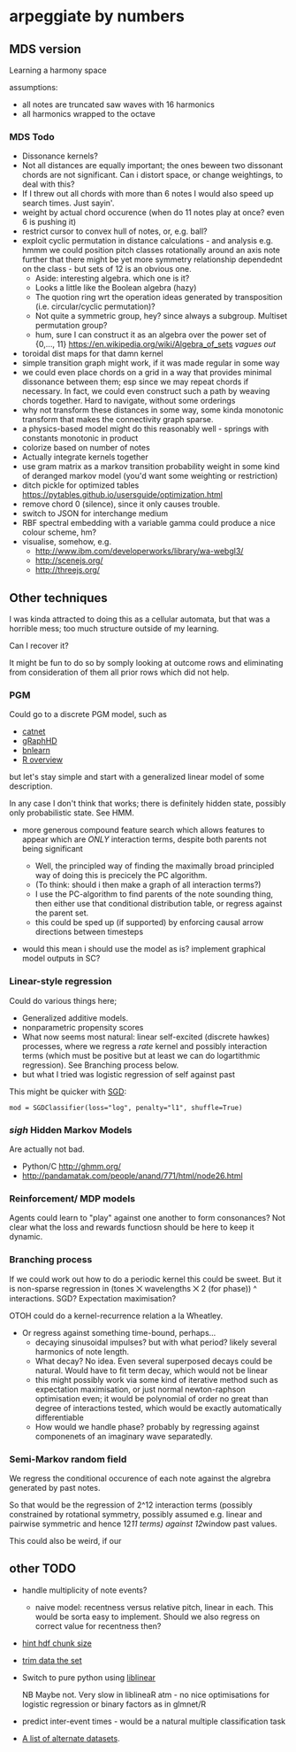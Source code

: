 arpeggiate by numbers
========================


##  MDS version

Learning a harmony space

assumptions: 

* all notes are truncated saw waves with 16 harmonics
* all harmonics wrapped to the octave

### MDS Todo

* Dissonance kernels?
* Not all distances are equally important; the ones beween two dissonant chords are not significant.
  Can i distort space, or change weightings, to deal with this?
* If I threw out all chords with more than 6 notes I would also speed up search times. Just sayin'.
* weight by actual chord occurence (when do 11 notes play at once? even 6 is pushing it)
* restrict cursor to convex hull of notes, or, e.g. ball?
* exploit cyclic permutation in distance calculations - and analysis
   e.g. hmmm we could position pitch classes rotationally around an axis
   note further that there might be yet more symmetry relationship dependednt
   on the class - but sets of 12 is an obvious one.
   * Aside: interesting algebra. which one is it?
   * Looks a little like the Boolean algebra (hazy)
   * The quotion ring wrt the operation ideas generated by transposition (i.e. circular/cyclic permutation)?
   * Not quite a symmetric group, hey? since always a subgroup. Multiset permutation group?
   * hum, sure I can construct it as an algebra over the power set of {0,..., 11} https://en.wikipedia.org/wiki/Algebra_of_sets *vagues out*
* toroidal dist maps for that damn kernel
* simple transition graph might work, if it was made regular in some way
* we could even place chords on a grid in a way that provides minimal dissonance between them; esp since we may repeat chords if necessary. In fact, we could even construct such a path by weaving chords together. Hard to navigate, without some orderings
* why not transform these distances in some way, some kinda monotonic transform that makes the connectivity graph sparse.
* a physics-based model might do this reasonably well - springs with constants monotonic in product
* colorize based on number of notes
* Actually integrate kernels together
* use gram matrix as a markov transition probability weight in some kind of deranged markov model (you'd want some weighting or restriction)
* ditch pickle for optimized tables https://pytables.github.io/usersguide/optimization.html
* remove chord 0 (silence), since it only causes trouble.
* switch to JSON for interchange medium
* RBF spectral embedding with a variable gamma could produce a nice colour scheme, hm?
* visualise, somehow, e.g.
  * http://www.ibm.com/developerworks/library/wa-webgl3/
  * http://scenejs.org/
  * http://threejs.org/

## Other techniques

I was kinda attracted to doing this as a cellular automata, but that was a horrible mess; too much structure outside of my learning.

Can I recover it?

It might be fun to do so by somply looking at outcome rows and eliminating from consideration of them all prior rows which did not help.


### PGM

Could go to a discrete PGM model, such as

* [catnet](http://cran.r-project.org/web/packages/catnet/vignettes/catnet.pdf)
* [gRaphHD](http://www.jstatsoft.org/v37/i01/)
* [bnlearn](http://www.bnlearn.com/)
* [R overview](https://r-forge.r-project.org/R/?group_id=1487)

but let's stay simple and start with a generalized linear model of some
description.

In any case I don't think that works; there is definitely hidden state,
possibly only probabilistic state. See HMM.

* more generous compound feature search which allows features to appear which
  are *ONLY* interaction terms, despite both parents not being significant
  
  * Well, the principled way of finding the maximally broad principled way of doing this is precicely the PC algorithm.
  * (To think: should i then make a graph of all interaction terms?)
  * I use the PC-algorithm to find parents of the note sounding thing, then either use that conditional distribution table, or regress against the parent set.
  * this could be sped up (if supported) by enforcing causal arrow directions between timesteps

* would this mean i should use the model as is? implement graphical model outputs in SC?


### Linear-style regression

Could do various things here;

* Generalized additive models.
* nonparametric propensity scores
* What now seems most natural: linear self-excited (discrete hawkes) processes, where we regress a *rate* kernel and possibly interaction terms (which must be positive but at least we can do logartithmic regression). See Branching process below.
* but what I tried was logistic regression of self against past

This might be quicker with [SGD](http://scikit-learn.org/stable/modules/sgd.html#sgd):

    mod = SGDClassifier(loss="log", penalty="l1", shuffle=True)
  

### *sigh* Hidden Markov Models

Are actually not bad.

* Python/C http://ghmm.org/
* http://pandamatak.com/people/anand/771/html/node26.html

### Reinforcement/ MDP models

Agents could learn to "play" against one another to form consonances?
Not clear what the loss and rewards functiosn should be here to keep it dynamic.

### Branching process

If we could work out how to do a periodic kernel this could be sweet.
But it is non-sparse regression in 
(tones ⨉ wavelengths ⨉ 2 (for phase)) ^ interactions.
SGD?
Expectation maximisation?

OTOH could do a kernel-recurrence relation a la Wheatley.

* Or regress against something time-bound, perhaps...
  * decaying sinusoidal impulses? but with what period? likely several harmonics of note length.
  * What decay? No idea. Even several superposed decays could be natural. Would have to fit term decay, which would not be linear
  * this might possibly work via some kind of iterative method such as expectation maximisation, or just normal newton-raphson optimisation even; it would be polynomial of order no great than degree of interactions tested, which would be exactly automatically differentiable
  * How would we handle phase? probably by regressing against componenets of an imaginary wave separatedly.

### Semi-Markov random field

We regress the conditional occurence of each note against the algrebra generated by past notes.

So that would be the regression of 2^12 interaction terms
(possibly constrained by rotational symmetry, possibly assumed e.g. linear and pairwise symmetric and hence 12*11 terms)
against 12*window past values.

This could also be weird, if our 


## other TODO

* handle multiplicity of note events?
  * naive model: recentness versus relative pitch, linear in each. This would be sorta easy to implement. Should we also regress on correct value for recentness then?

* [hint hdf chunk size](http://pytables.github.io/usersguide/optimization.html#informing-pytables-about-expected-number-of-rows-in-tables-or-arrays)
* [trim data the set](http://www.csie.ntu.edu.tw/~cjlin/libsvmtools/#how_large_the_training_set_should_be?)
* Switch to pure python using [liblinear](http://www.csie.ntu.edu.tw/~cjlin/liblinear/)
  
  NB Maybe not. Very slow in liblineaR atm - no nice optimisations for logistic regression or binary factors as in glmnet/R

* predict inter-event times - would be a natural multiple classification task

* [A list of alternate datasets](http://notes.livingthing.org/musical_corpora.html).
